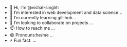 - 👋 Hi, I’m @vishal-singhh
- 👀 I’m interested in web development and data science...
- 🌱 I’m currently learning git-hub...
- 💞️ I’m looking to collaborate on projects ...
- 📫 How to reach me ...
- 😄 Pronouns:he/me ...
- ⚡ Fun fact: ...

<!---
vishal-singhh/vishal-singhh is a ✨ special ✨ repository because its `README.md` (this file) appears on your GitHub profile.
You can click the Preview link to take a look at your changes.
--->
